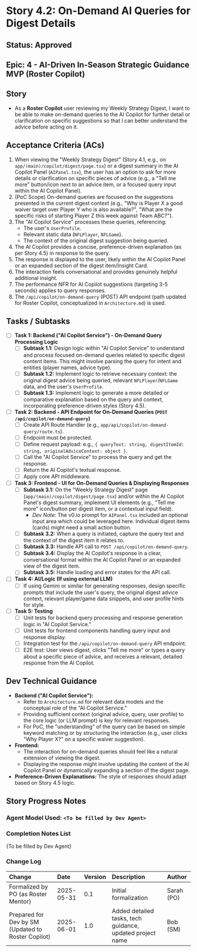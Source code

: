 # Story 4.2: On-Demand AI Queries for Digest Details

## Status: Approved

## Epic: 4 - AI-Driven In-Season Strategic Guidance MVP (Roster Copilot)

## Story

- As a **Roster Copilot** user reviewing my Weekly Strategy Digest, I want to be able to make on-demand queries to the AI Copilot for further detail or clarification on specific suggestions so that I can better understand the advice before acting on it.

## Acceptance Criteria (ACs)

1.  When viewing the "Weekly Strategy Digest" (Story 4.1, e.g., on `app/(main)/copilot/digest/page.tsx`) or a digest summary in the AI Copilot Panel (`AIPanel.tsx`), the user has an option to ask for more details or clarification on specific pieces of advice (e.g., a "Tell me more" button/icon next to an advice item, or a focused query input within the AI Copilot Panel).
2.  (PoC Scope) On-demand queries are focused on the suggestions presented in the current digest context (e.g., "Why is Player X a good waiver target over Player Y who is also available?", "What are the specific risks of starting Player Z this week against Team ABC?").
3.  The "AI Copilot Service" processes these queries, referencing:
    * The user's `UserProfile`.
    * Relevant static data (`NFLPlayer`, `NFLGame`).
    * The context of the original digest suggestion being queried.
4.  The AI Copilot provides a concise, preference-driven explanation (as per Story 4.5) in response to the query.
5.  The response is displayed to the user, likely within the AI Copilot Panel or an expanded section of the digest item/Insight Card.
6.  The interaction feels conversational and provides genuinely helpful additional insight.
7.  The performance NFR for AI Copilot suggestions (targeting 3-5 seconds) applies to query responses.
8.  The `/api/copilot/on-demand-query` (POST) API endpoint (path updated for Roster Copilot, conceptualized in `Architecture.md`) is used.

## Tasks / Subtasks

- [ ] **Task 1: Backend ("AI Copilot Service") - On-Demand Query Processing Logic**
    - [ ] **Subtask 1.1:** Design logic within "AI Copilot Service" to understand and process focused on-demand queries related to specific digest content items. This might involve parsing the query for intent and entities (player names, advice type).
    - [ ] **Subtask 1.2:** Implement logic to retrieve necessary context: the original digest advice being queried, relevant `NFLPlayer`/`NFLGame` data, and the user's `UserProfile`.
    - [ ] **Subtask 1.3:** Implement logic to generate a more detailed or comparative explanation based on the query and context, incorporating preference-driven styles (Story 4.5).
- [ ] **Task 2: Backend - API Endpoint for On-Demand Queries (`POST /api/copilot/on-demand-query`)**
    - [ ] Create API Route Handler (e.g., `app/api/copilot/on-demand-query/route.ts`).
    - [ ] Endpoint must be protected.
    - [ ] Define request payload: e.g., `{ queryText: string, digestItemId: string, originalAdviceContext: object }`.
    - [ ] Call the "AI Copilot Service" to process the query and get the response.
    - [ ] Return the AI Copilot's textual response.
    - [ ] Apply core API middleware.
- [ ] **Task 3: Frontend - UI for On-Demand Queries & Displaying Responses**
    - [ ] **Subtask 3.1:** On the "Weekly Strategy Digest" page (`app/(main)/copilot/digest/page.tsx`) and/or within the AI Copilot Panel's digest summary, implement UI elements (e.g., "Tell me more" icon/button per digest item, or a contextual input field).
        * *Dev Note:* The v0.io prompt for `AIPanel.tsx` included an optional input area which could be leveraged here. Individual digest items (cards) might need a small action button.
    - [ ] **Subtask 3.2:** When a query is initiated, capture the query text and the context of the digest item it relates to.
    - [ ] **Subtask 3.3:** Handle API call to `POST /api/copilot/on-demand-query`.
    - [ ] **Subtask 3.4:** Display the AI Copilot's response in a clear, conversational format within the AI Copilot Panel or an expanded view of the digest item.
    - [ ] **Subtask 3.5:** Handle loading and error states for the API call.
- [ ] **Task 4: AI/Logic (If using external LLM)**
    - [ ] If using Gemini or similar for generating responses, design specific prompts that include the user's query, the original digest advice context, relevant player/game data snippets, and user profile hints for style.
- [ ] **Task 5: Testing**
    - [ ] Unit tests for backend query processing and response generation logic in "AI Copilot Service."
    - [ ] Unit tests for frontend components handling query input and response display.
    - [ ] Integration test for the `/api/copilot/on-demand-query` API endpoint.
    - [ ] E2E test: User views digest, clicks "Tell me more" or types a query about a specific piece of advice, and receives a relevant, detailed response from the AI Copilot.

## Dev Technical Guidance

- **Backend ("AI Copilot Service"):**
    - Refer to `Architecture.md` for relevant data models and the conceptual role of the "AI Copilot Service."
    - Providing sufficient context (original advice, query, user profile) to the core logic (or LLM prompt) is key for relevant responses.
    - For PoC, the "understanding" of the query can be based on simple keyword matching or by structuring the interaction (e.g., user clicks "Why Player X?" on a specific waiver suggestion).
- **Frontend:**
    - The interaction for on-demand queries should feel like a natural extension of viewing the digest.
    - Displaying the response might involve updating the content of the AI Copilot Panel or dynamically expanding a section of the digest page.
- **Preference-Driven Explanations:** The style of responses should adapt based on Story 4.5 logic.

## Story Progress Notes

### Agent Model Used: `<To be filled by Dev Agent>`

### Completion Notes List

{To be filled by Dev Agent}

### Change Log

| Change                                    | Date       | Version | Description                                                    | Author     |
| :---------------------------------------- | :--------- | :------ | :------------------------------------------------------------- | :--------- |
| Formalized by PO (as Roster Mentor)       | 2025-05-31 | 0.1     | Initial formalization                                          | Sarah (PO) |
| Prepared for Dev by SM (Updated to Roster Copilot) | 2025-06-01 | 1.0     | Added detailed tasks, tech guidance, updated project name | Bob (SM)   |